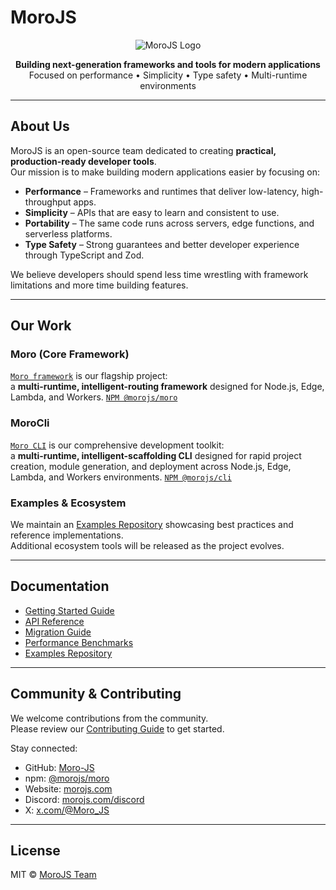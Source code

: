 # MoroJS

<div align="center">

![MoroJS Logo](https://morojs.com/MoroText.png)

**Building next-generation frameworks and tools for modern applications**  
Focused on performance • Simplicity • Type safety • Multi-runtime environments

</div>

---

## About Us

MoroJS is an open-source team dedicated to creating **practical, production-ready developer tools**.  
Our mission is to make building modern applications easier by focusing on:

- **Performance** – Frameworks and runtimes that deliver low-latency, high-throughput apps.  
- **Simplicity** – APIs that are easy to learn and consistent to use.  
- **Portability** – The same code runs across servers, edge functions, and serverless platforms.  
- **Type Safety** – Strong guarantees and better developer experience through TypeScript and Zod.  

We believe developers should spend less time wrestling with framework limitations and more time building features.

---

## Our Work

### Moro (Core Framework)  
[`Moro framework`](https://github.com/Moro-JS/moro) is our flagship project:  
a **multi-runtime, intelligent-routing framework** designed for Node.js, Edge, Lambda, and Workers. 
[`NPM @morojs/moro`](https://www.npmjs.com/package/@morojs/moro) 

### MoroCli  
[`Moro CLI`](https://github.com/Moro-JS/cli) is our comprehensive development toolkit:  
a **multi-runtime, intelligent-scaffolding CLI** designed for rapid project creation, module generation, and deployment across Node.js, Edge, Lambda, and Workers environments. 
[`NPM @morojs/cli`](https://www.npmjs.com/package/@morojs/cli) 

### Examples & Ecosystem  
We maintain an [Examples Repository](https://github.com/Moro-JS/examples) showcasing best practices and reference implementations.  
Additional ecosystem tools will be released as the project evolves.  

---

## Documentation

- [Getting Started Guide](https://github.com/Moro-JS/moro/tree/main/docs/GETTING_STARTED.md)  
- [API Reference](https://github.com/Moro-JS/moro/tree/main/docs/API.md)  
- [Migration Guide](https://github.com/Moro-JS/moro/tree/main/docs/MIGRATION.md)  
- [Performance Benchmarks](https://github.com/Moro-JS/moro/tree/main/docs/PERFORMANCE.md)  
- [Examples Repository](https://github.com/MoroJS/examples)  

---

## Community & Contributing

We welcome contributions from the community.  
Please review our [Contributing Guide](https://github.com/Moro-JS/moro/tree/main/docs/CONTRIBUTING.md) to get started.

Stay connected:  
- GitHub: [Moro-JS](https://github.com/Moro-JS)  
- npm: [@morojs/moro](https://www.npmjs.com/package/@morojs/moro)  
- Website: [morojs.com](https://morojs.com)
- Discord: [morojs.com/discord](https://morojs.com/discord)
- X: [x.com/@Moro_JS](https://x.com/Moro_JS)

---

## License

MIT © [MoroJS Team](https://morojs.com)
